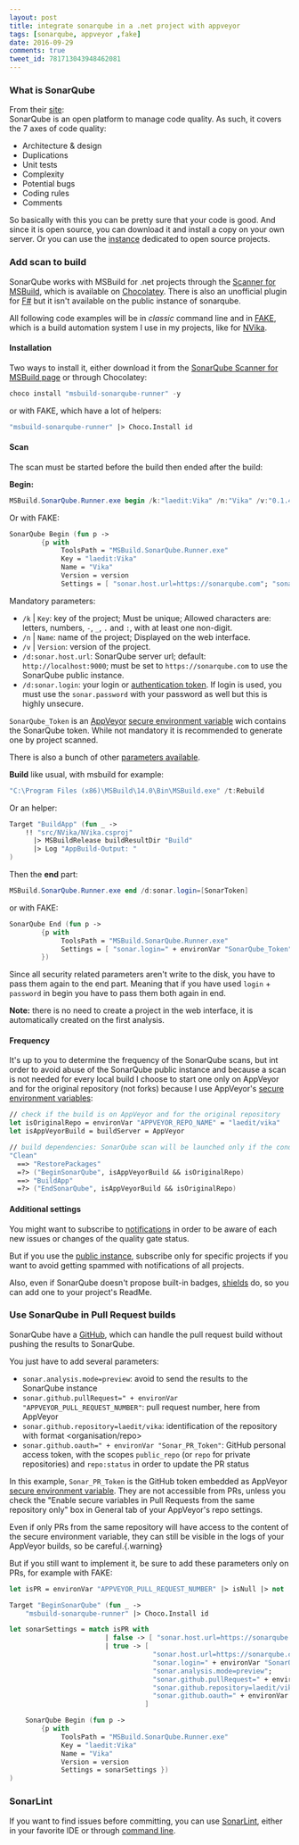 ```yaml
---
layout: post
title: integrate sonarqube in a .net project with appveyor
tags: [sonarqube, appveyor ,fake]
date: 2016-09-29
comments: true
tweet_id: 781713043948462081
---
```


### What is SonarQube

From their [site](https://www.sonarqube.org/):  
SonarQube is an open platform to manage code quality. As such, it covers the 7 axes of code quality:

- Architecture & design
- Duplications
- Unit tests
- Complexity
- Potential bugs
- Coding rules
- Comments

So basically with this you can be pretty sure that your code is good.
And since it is open source, you can download it and install a copy on your own server.
Or you can use the [instance](https://sonarqube.com) dedicated to open source projects.

### Add scan to build

SonarQube works with MSBuild for .net projects through the [Scanner for MSBuild](https://docs.sonarqube.org/display/SCAN/Analyzing+with+SonarQube+Scanner+for+MSBuild), which is available on [Chocolatey](https://chocolatey.org/packages/msbuild-sonarqube-runner). There is also an unofficial plugin for [F#](https://github.com/jmecsoftware/sonar-fsharp-plugin) but it isn't available on the public instance of sonarqube.

All following code examples will be in *classic* command line and in [FAKE](http://fsharp.github.io/FAKE/), which is a build automation system I use in my projects, like for [NVika](https://github.com/laedit/vika/blob/master/build/build.fsx).

#### Installation

Two ways to install it, either download it from the [SonarQube Scanner for MSBuild page](https://docs.sonarqube.org/display/SCAN/Analyzing+with+SonarQube+Scanner+for+MSBuild) or through Chocolatey:

``` PowerShell
choco install "msbuild-sonarqube-runner" -y
```

or with FAKE, which have a lot of helpers:

``` fsharp
"msbuild-sonarqube-runner" |> Choco.Install id
```

#### Scan

The scan must be started before the build then ended after the build:

**Begin:**

``` PowerShell
MSBuild.SonarQube.Runner.exe begin /k:"laedit:Vika" /n:"Vika" /v:"0.1.4" /d:sonar.host.url=https://sonarqube.com /d:sonar.login=[SonarToken]
```

Or with FAKE:

``` fsharp
SonarQube Begin (fun p ->
        {p with
             ToolsPath = "MSBuild.SonarQube.Runner.exe"
             Key = "laedit:Vika"
             Name = "Vika"
             Version = version
             Settings = [ "sonar.host.url=https://sonarqube.com"; "sonar.login=" + environVar "SonarQube_Token" ] })
```

Mandatory parameters:

- `/k` | `Key`: key of the project; Must be unique; Allowed characters are: letters, numbers, `-`, `_`, `.` and `:`, with at least one non-digit.
- `/n` | `Name`: name of the project; Displayed on the web interface.
- `/v` | `Version`: version of the project.
- `/d:sonar.host.url`: SonarQube server url; default: `http://localhost:9000`; must be set to `https://sonarqube.com` to use the SonarQube public instance.
- `/d:sonar.login`: your login or [authentication token](https://docs.sonarqube.org/display/SONAR/User+Token). If login is used, you must use the `sonar.password` with your password as well but this is highly unsecure.

`SonarQube_Token` is an [AppVeyor](https://www.appveyor.com/) [secure environment variable](https://www.appveyor.com/docs/build-configuration/#secure-variables) wich contains the SonarQube token. While not mandatory it is recommended to generate one by project scanned.

There is also a bunch of other [parameters available](https://docs.sonarqube.org/display/SONAR/Analysis+Parameters).

**Build** like usual, with msbuild for example:

``` PowerShell
"C:\Program Files (x86)\MSBuild\14.0\Bin\MSBuild.exe" /t:Rebuild
```

Or an helper:

``` fsharp
Target "BuildApp" (fun _ ->
    !! "src/NVika/NVika.csproj"
      |> MSBuildRelease buildResultDir "Build"
      |> Log "AppBuild-Output: "
)
```

Then the **end** part:

``` PowerShell
MSBuild.SonarQube.Runner.exe end /d:sonar.login=[SonarToken]
```

or with FAKE:

``` fsharp
SonarQube End (fun p ->
        {p with
             ToolsPath = "MSBuild.SonarQube.Runner.exe"
             Settings = [ "sonar.login=" + environVar "SonarQube_Token" ]
        })
```

Since all security related parameters aren't write to the disk, you have to pass them again to the end part. Meaning that if you have used `login` + `password` in begin you have to pass them both again in end.

**Note:** there is no need to create a project in the web interface, it is automatically created on the first analysis.

#### Frequency

It's up to you to determine the frequency of the SonarQube scans, but int order to avoid abuse of the SonarQube public instance and because a scan is not needed for every local build I choose to start one only on AppVeyor and for the original repository (not forks) because I use AppVeyor's [secure environment variables](https://www.appveyor.com/docs/build-configuration/#secure-variables):

``` fsharp
// check if the build is on AppVeyor and for the original repository
let isOriginalRepo = environVar "APPVEYOR_REPO_NAME" = "laedit/vika"
let isAppVeyorBuild = buildServer = AppVeyor

// build dependencies: SonarQube scan will be launched only if the condition is true
"Clean"
  ==> "RestorePackages"
  =?> ("BeginSonarQube", isAppVeyorBuild && isOriginalRepo)
  ==> "BuildApp"
  =?> ("EndSonarQube", isAppVeyorBuild && isOriginalRepo)
```

#### Additional settings

You might want to subscribe to [notifications](https://docs.sonarqube.org/display/SONAR/Notifications+-+Administration) in order to be aware of each new issues or changes of the quality gate status.


But if you use the [public instance](https://sonarqube.com), subscribe only for specific projects if you want to avoid getting spammed with notifications of all projects.

Also, even if SonarQube doesn't propose built-in badges, [shields](http://shields.io/) do, so you can add one to your project's ReadMe.

### Use SonarQube in Pull Request builds

SonarQube have a [GitHub](https://docs.sonarqube.org/display/PLUG/GitHub+Plugin), which can handle the pull request build without pushing the results to SonarQube.

You just have to add several parameters:

- `sonar.analysis.mode=preview`: avoid to send the results to the SonarQube instance
- `sonar.github.pullRequest=" + environVar "APPVEYOR_PULL_REQUEST_NUMBER"`: pull request number, here from AppVeyor
- `sonar.github.repository=laedit/vika`: identification of the repository with format <organisation/repo>
- `sonar.github.oauth=" + environVar "Sonar_PR_Token"`: GitHub personal access token, with the scopes `public_repo` (or `repo` for private repositories) and `repo:status` in order to update the PR status

In this example, `Sonar_PR_Token` is the GitHub token embedded as AppVeyor [secure environment variable](https://www.appveyor.com/docs/build-configuration/#secure-variables). They are not accessible from PRs, unless you check the "Enable secure variables in Pull Requests from the same repository only" box in General tab of your AppVeyor's repo settings.

Even if only PRs from the same repository will have access to the content of the secure environment variable, they can still be visible in the logs of your AppVeyor builds, so be careful.{.warning}

But if you still want to implement it, be sure to add these parameters only on PRs, for example with FAKE:

``` fsharp
let isPR = environVar "APPVEYOR_PULL_REQUEST_NUMBER" |> isNull |> not

Target "BeginSonarQube" (fun _ ->
    "msbuild-sonarqube-runner" |> Choco.Install id

let sonarSettings = match isPR with
                        | false -> [ "sonar.host.url=https://sonarqube.com"; "sonar.login=" + environVar "SonarQube_Token" ]
                        | true -> [
                                    "sonar.host.url=https://sonarqube.com";
                                    "sonar.login=" + environVar "SonarQube_Token";
                                    "sonar.analysis.mode=preview";
                                    "sonar.github.pullRequest=" + environVar "APPVEYOR_PULL_REQUEST_NUMBER";
                                    "sonar.github.repository=laedit/vika";
                                    "sonar.github.oauth=" + environVar "Sonar_PR_Token"
                                  ]

    SonarQube Begin (fun p ->
        {p with
             ToolsPath = "MSBuild.SonarQube.Runner.exe"
             Key = "laedit:Vika"
             Name = "Vika"
             Version = version
             Settings = sonarSettings })
)
```

### SonarLint

If you want to find issues before committing, you can use [SonarLint](https://www.sonarlint.org/), either in your favorite IDE or through [command line](https://www.sonarlint.org/commandline/).
